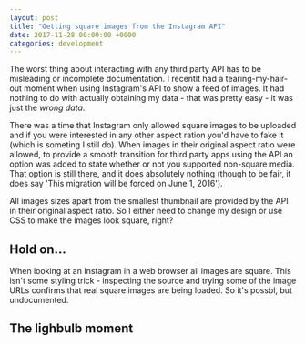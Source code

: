 ```yaml
---
layout: post
title: "Getting square images from the Instagram API"
date: 2017-11-28 00:00:00 +0000
categories: development
---
```


The worst thing about interacting with any third party API has to be misleading or incomplete documentation. I recentlt had a tearing-my-hair-out moment when using Instagram's API to show a feed of images. It had nothing to do with actually obtaining my data - that was pretty easy - it was just the _wrong data_.

There was a time that Instagram only allowed square images to be uploaded and if you were interested in any other aspect ration you'd have to fake it (which is someting I still do). When images in their original aspect ratio were allowed, to provide a smooth transition for third party apps using the API an option was added to state whether or not you supported non-square media. That option is still there, and it does absolutely nothing (though to be fair, it does say 'This migration will be forced on June 1, 2016').

All images sizes apart from the smallest thumbnail are provided by the API in their original aspect ratio. So I either need to change my design or use CSS to make the images look square, right?

## Hold on...

When looking at an Instagram in a web browser all images are square. This isn't some styling trick - inspecting the source and trying some of the image URLs confirms that real square images are being loaded. So it's possbl, but undocumented.

## The lighbulb moment

 
